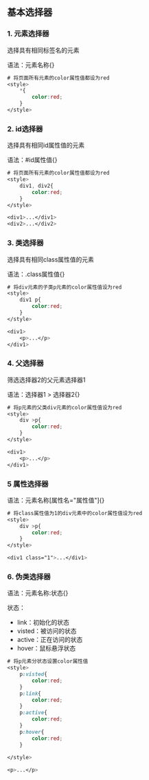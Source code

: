 ## 基本选择器

### 1. 元素选择器

选择具有相同标签名的元素

语法：元素名称{}

````css
# 将页面所有元素的color属性值都设为red
<style>
	*{
		color:red;
	}
</style>
````

### 2. id选择器

选择具有相同id属性值的元素

语法：#id属性值{}

```css
# 将页面所有元素的color属性值都设为red
<style>
	div1, div2{
		color:red;
	}
</style>

<div1>...</div1>
<div2>...</div2>
```

### 3. 类选择器

选择具有相同class属性值的元素

语法：.class属性值{}

```css
# 将div元素的子类p元素的color属性值设为red
<style>
	div1 p{
		color:red;
	}
</style>

<div1>
	<p>...</p>
</div1>
```

### 4. 父选择器

筛选选择器2的父元素选择器1

语法：选择器1 > 选择器2{}

```css
# 将p元素的父类div元素的color属性值设为red
<style>
	div >p{
		color:red;
	}
</style>

<div1>
	<p>...</p>
</div1>
```

### 5 属性选择器

语法：元素名称[属性名="属性值"]{}

```css
# 将class属性值为1的div元素中的color属性值设为red
<style>
	div >p{
		color:red;
	}
</style>

<div1 class="1">...</div1>
```

### 6. 伪类选择器

语法：元素名称:状态{}

状态：

- link：初始化的状态
- visted：被访问的状态
- active：正在访问的状态
- hover：鼠标悬浮状态

```css
# 将p元素分状态设置color属性值
<style>
	p:visted{
		color:red;
	}
	p:link{
		color:red;
	}
	p:active{
		color:red;
	}
	p:hover{
		color:red;
	}
	
</style>

<p>...</p>
```

